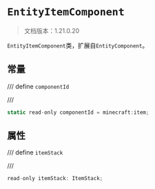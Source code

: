 # `EntityItemComponent`

> 文档版本：1.21.0.20

`EntityItemComponent`类，扩展自`EntityComponent`。

## 常量

/// define
`componentId`


///

```js
static read-only componentId = minecraft:item;
```


## 属性

/// define
`itemStack`


///

```js
read-only itemStack: ItemStack;
```

